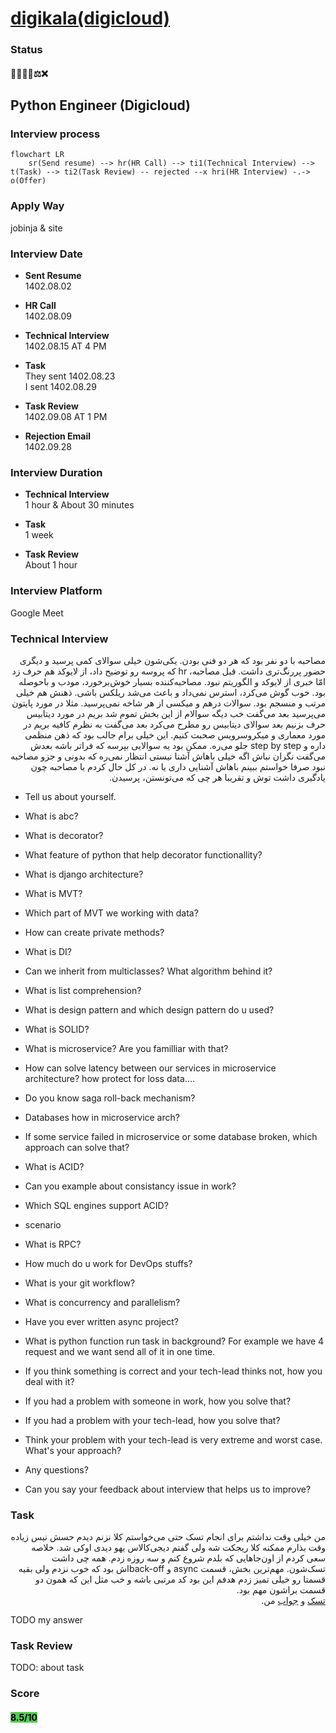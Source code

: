 # [digikala(digicloud)](https://digicloud.ir/)

### Status
#### 📜📞🔧📝⚖️❌
## Python Engineer (Digicloud)
### Interview process
```mermaid
flowchart LR
    sr(Send resume) --> hr(HR Call) --> ti1(Technical Interview) --> t(Task) --> ti2(Task Review) -- rejected --x hri(HR Interview) -.-> o(Offer)
```

### Apply Way
jobinja & site

### Interview Date
- **Sent Resume** <br />1402.08.02

- **HR Call**<br />1402.08.09

- **Technical Interview** <br>1402.08.15 AT 4 PM

- **Task** <br />They sent 1402.08.23 <br />I sent 1402.08.29

- **Task Review** <br>1402.09.08 AT 1 PM

- **Rejection Email** <br />1402.09.28

### Interview Duration
- **Technical Interview** <br>1 hour & About 30 minutes

- **Task** <br />1 week

- **Task Review** <br>About 1 hour

### Interview Platform
Google Meet

### Technical Interview

<p dir="rtl">
مصاحبه با دو نفر بود که هر دو فنی بودن. یکی‌شون خیلی سوالای کمی پرسید و دیگری حضور پررنگ‌تری داشت. قبل مصاحبه، hr که پروسه رو توضیح داد، از لایوکد هم حرف زد امّا خبری از لایوکد و الگوریتم نبود. مصاحبه‌کننده بسیار خوش‌برخورد، مودب و باحوصله بود. خوب گوش می‌کرد، استرس نمی‌داد و باعث می‌شد ریلکس باشی. ذهنش هم خیلی مرتب و منسجم بود. سوالات درهم و میکسی از هر شاخه نمی‌پرسید. مثلا در مورد پایتون می‌پرسید بعد می‌گفت خب دیگه سوالام از این بخش تموم شد بریم در مورد دیتابیس حرف بزنیم بعد سوالای دیتابیس رو مطرح می‌کرد بعد می‌گفت به نظرم کافیه بریم در مورد معماری و میکروسرویس صحبت کنیم. این خیلی برام جالب بود که ذهن منظمی داره و step by step جلو می‌ره. ممکن بود یه سوالایی بپرسه که فراتر باشه بعدش می‌گفت نگران نباش اگه خیلی باهاش آشنا نیستی انتظار نمی‌ره که بدونی و جزو مصاحبه نبود صرفا خواستم ببینم باهاش آشنایی داری یا نه. در کل حال کردم با مصاحبه چون یادگیری داشت توش و تقریبا هر چی که می‌تونستن، پرسیدن.
</p>

- Tell us about yourself.

- What is abc?

- What is decorator?

- What feature of python that help decorator functionallity?

- What is django architecture?

- What is MVT?

- Which part of MVT we working with data?

- How can create private methods?

- What is DI?

- Can we inherit from multiclasses? What algorithm behind it?

- What is list comprehension?

- What is design pattern and which design pattern do u used?

- What is SOLID?

- What is microservice? Are you familliar with that?

- How can solve latency between our services in microservice architecture? how protect for loss data....

- Do you know saga roll-back mechanism?

- Databases how in microservice arch?

- If some service failed in microservice or some database broken, which approach can solve that?

- What is ACID?

- Can you example about consistancy issue in work?

- Which SQL engines support ACID?

- scenario

- What is RPC?

- How much do u work for DevOps stuffs?

- What is your git workflow?

- What is concurrency and parallelism?

- Have you ever written async project?

- What is python function run task in background? For example we have 4 request and we want send all of it in one time.

- If you think something is correct and your tech-lead thinks not, how you deal with it?

- If you had a problem with someone in work, how you solve that?

- If you had a problem with your tech-lead, how you solve that?

- Think your problem with your tech-lead is very extreme and worst case. What's your approach?

- Any questions?

- Can you say your feedback about interview that helps us to improve?

### Task

<p dir="rtl">
من خیلی وقت نداشتم برای انجام تسک حتی می‌خواستم کلا نزنم دیدم حسش نیس زیاده وقت بذارم ممکنه کلا ریجکت شه ولی گفتم دیجی‌کالاس یهو دیدی اوکی شد. خلاصه سعی کردم از اون‌جاهایی که بلدم شروع کنم و سه روزه زدم. همه چی داشت تسک‌شون. مهم‌ترین بخش، قسمت async و back-offاش بود که خوب نزدم ولی بقیه قسمتا رو خیلی تمیز زدم هدفم این بود کد مرتبی باشه و خب مثل این که همون دو قسمت براشون مهم بود.
<br />
<a href="./DigiCloud_Programming_Challenge.pdf">تسک</a>
 و
<a href="">جواب</a>
 من.
</p>

TODO my answer
### Task Review
TODO: about task

### Score
<h4><mark style="background-color:#54ca56">8.5/10</mark></h4>
